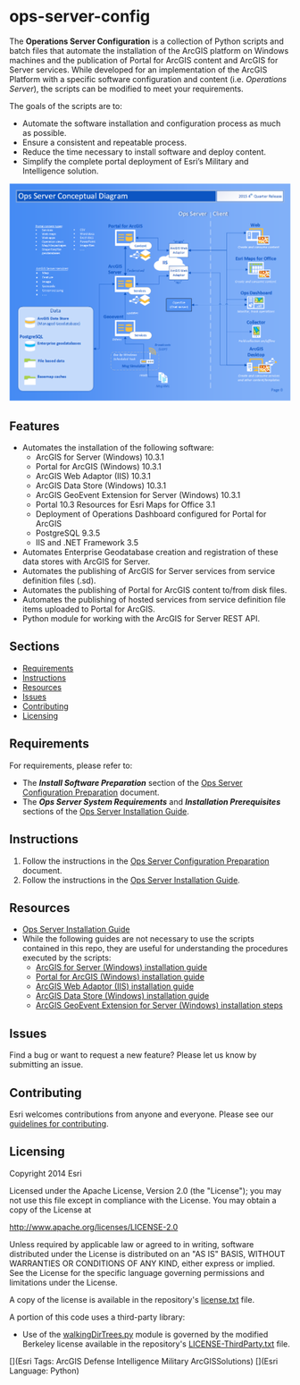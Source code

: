 # ops-server-config

The **Operations Server Configuration** is a collection of Python scripts and batch files that automate the installation of 
the ArcGIS platform on Windows machines and the publication of Portal for ArcGIS content and ArcGIS for Server services. 
While developed for an implementation of the ArcGIS Platform with a specific software configuration and content (i.e. _Operations Server_), 
the scripts can be modified to meet your requirements.

The goals of the scripts are to:

* Automate the software installation and configuration process as much as possible.
* Ensure a consistent and repeatable process.
* Reduce the time necessary to install software and deploy content.
* Simplify the complete portal deployment of Esri’s Military and Intelligence solution.

![Image of Ops Server](ScreenShot.png "ops-server-config")

## Features

* Automates the installation of the following software:
  * ArcGIS for Server (Windows) 10.3.1
  * Portal for ArcGIS (Windows) 10.3.1
  * ArcGIS Web Adaptor (IIS) 10.3.1
  * ArcGIS Data Store (Windows) 10.3.1 
  * ArcGIS GeoEvent Extension for Server (Windows) 10.3.1
  * Portal 10.3 Resources for Esri Maps for Office 3.1
  * Deployment of Operations Dashboard configured for Portal for ArcGIS
  * PostgreSQL 9.3.5
  * IIS and .NET Framework 3.5
* Automates Enterprise Geodatabase creation and registration of these data stores with ArcGIS for Server.
* Automates the publishing of ArcGIS for Server services from service definition files (.sd).
* Automates the publishing of Portal for ArcGIS content to/from disk files.
* Automates the publishing of hosted services from service definition file items uploaded to Portal for ArcGIS.
* Python module for working with the ArcGIS for Server REST API.

## Sections

* [Requirements](#requirements)
* [Instructions](#instructions)
* [Resources](#resources)
* [Issues](#issues)
* [Contributing](#contributing)
* [Licensing](#licensing)

## Requirements

For requirements, please refer to:
* The **_Install Software Preparation_** section of the [Ops Server Configuration Preparation](./Docs/Ops%20Server%20Config%20Preparation.pdf) document.
* The **_Ops Server System Requirements_** and **_Installation Prerequisites_** sections of the [Ops Server Installation Guide](./Docs/Ops%20Server%20Installation%20Guide.pdf).

## Instructions

1. Follow the instructions in the [Ops Server Configuration Preparation](./Docs/Ops%20Server%20Config%20Preparation.pdf) document.
2. Follow the instructions in the [Ops Server Installation Guide](./Docs/Ops%20Server%20Installation%20Guide.pdf).

## Resources

* [Ops Server Installation Guide](./Docs/Ops%20Server%20Installation%20Guide.pdf)
* While the following guides are not necessary to use the scripts contained in this repo, they are useful for understanding the procedures executed by the scripts:
  * [ArcGIS for Server (Windows) installation guide](http://server.arcgis.com/en/server/latest/install/windows/welcome-to-the-arcgis-for-server-install-guide.htm)
  * [Portal for ArcGIS (Windows) installation guide](http://server.arcgis.com/en/portal/latest/install/windows/welcome-to-the-portal-for-arcgis-installation-guide.htm)
  * [ArcGIS Web Adaptor (IIS) installation guide](http://server.arcgis.com/en/web-adaptor/latest/install/iis/welcome-to-the-arcgis-web-adaptor-installation-guide.htm)
  * [ArcGIS Data Store (Windows) installation guide](http://server.arcgis.com/en/data-store/latest/install/windows/welcome-to-arcgis-data-store-installation-guide.htm)
  * [ArcGIS GeoEvent Extension for Server (Windows) installation steps](http://server.arcgis.com/en/geoevent-extension/latest/install/windows/installation-steps.htm)

## Issues

Find a bug or want to request a new feature?  Please let us know by submitting an issue.

## Contributing

Esri welcomes contributions from anyone and everyone. Please see our [guidelines for contributing](https://github.com/esri/contributing).

## Licensing
Copyright 2014 Esri

Licensed under the Apache License, Version 2.0 (the "License");
you may not use this file except in compliance with the License.
You may obtain a copy of the License at

   http://www.apache.org/licenses/LICENSE-2.0

Unless required by applicable law or agreed to in writing, software
distributed under the License is distributed on an "AS IS" BASIS,
WITHOUT WARRANTIES OR CONDITIONS OF ANY KIND, either express or implied.
See the License for the specific language governing permissions and
limitations under the License.

A copy of the license is available in the repository's [license.txt](./license.txt) file.

A portion of this code uses a third-party library:

* Use of the [walkingDirTrees.py](./SupportFiles/walkingDirTrees.py) module is governed by the modified Berkeley license available in the repository's [LICENSE-ThirdParty.txt](https://github.com/ArcGIS/ops-server-config/blob/master/LICENSE-ThirdParty.txt) file.

[](Esri Tags: ArcGIS Defense Intelligence Military ArcGISSolutions)
[](Esri Language: Python)
